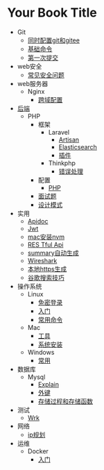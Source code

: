 # Your Book Title

- Git
  * [同时配置git和gitee](git/同时配置git和gitee.md)
  * [基础命令](git/基础命令.md)
  * [第一次提交](git/第一次提交.md)
- web安全
  * [常见安全问题](web安全/常见安全问题.md)
- web服务器
  - Nginx
    * [跨域配置](web服务器/nginx/跨域配置.md)
- [后端](后端/README.md)
  - PHP
    - 框架
      - Laravel
        * [Artisan](后端/PHP/框架/Laravel/artisan.md)
        * [Elasticsearch](后端/PHP/框架/Laravel/elasticsearch.md)
        * [插件](后端/PHP/框架/Laravel/插件.md)
      - Thinkphp
        * [错误处理](后端/PHP/框架/Thinkphp/错误处理.md)
    - 配置
      * [PHP](后端/PHP/配置/PHP.md)
    - [面试题](后端/PHP/面试题/面试题.md)
    * [设计模式](后端/PHP/设计模式.md)
- 实用
  * [Apidoc](实用/apidoc.md)
  * [Jwt](实用/jwt.md)
  * [mac安装nvm](实用/mac安装nvm.md)
  * [RES Tful Api](实用/RESTful-api.md)
  * [summary自动生成](实用/summary自动生成.md)
  * [Wireshark](实用/wireshark.md)
  * [本地https生成](实用/本地https生成.md)
  * [谷歌搜索技巧](实用/谷歌搜索技巧.md)
- 操作系统
  - Linux
    * [免密登录](操作系统/linux/免密登录.md)
    * [入门](操作系统/linux/入门.md)
    * [常用命令](操作系统/linux/常用命令.md)
  - Mac
    * [工具](操作系统/mac/工具.md)
    * [系统安装](操作系统/mac/系统安装.md)
  - Windows
    * [常用](操作系统/windows/常用.md)
- 数据库
  - Mysql
    * [Explain](数据库/mysql/Explain.md)
    * [外键](数据库/mysql/外键.md)
    * [存储过程和存储函数](数据库/mysql/存储过程和存储函数.md)
- 测试
  * [Wrk](测试/wrk.md)
- 网络
  * [ip规划](网络/ip规划.md)
- 运维
  - Docker
    * [入门](运维/docker/入门.md)
